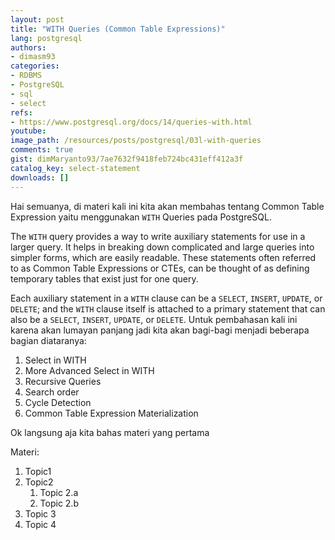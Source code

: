 ```yaml
---
layout: post
title: "WITH Queries (Common Table Expressions)"
lang: postgresql
authors:
- dimasm93
categories:
- RDBMS
- PostgreSQL
- sql
- select
refs: 
- https://www.postgresql.org/docs/14/queries-with.html
youtube: 
image_path: /resources/posts/postgresql/03l-with-queries
comments: true
gist: dimMaryanto93/7ae7632f9418feb724bc431eff412a3f
catalog_key: select-statement
downloads: []
---
```


Hai semuanya, di materi kali ini kita akan membahas tentang Common Table Expression yaitu menggunakan `WITH` Queries pada PostgreSQL. 

The `WITH` query provides a way to write auxiliary statements for use in a larger query. It helps in breaking down complicated and large queries into simpler forms, which are easily readable. These statements often referred to as Common Table Expressions or CTEs, can be thought of as defining temporary tables that exist just for one query.

Each auxiliary statement in a `WITH` clause can be a `SELECT`, `INSERT`, `UPDATE`, or `DELETE`; and the `WITH` clause itself is attached to a primary statement that can also be a `SELECT`, `INSERT`, `UPDATE`, or `DELETE`. Untuk pembahasan kali ini karena akan lumayan panjang jadi kita akan bagi-bagi menjadi beberapa bagian diataranya:

1. Select in WITH
2. More Advanced Select in WITH
3. Recursive Queries
4. Search order
5. Cycle Detection
6. Common Table Expression Materialization

Ok langsung aja kita bahas materi yang pertama

<!--more-->

Materi: 

1. Topic1
2. Topic2
    1. Topic 2.a
    2. Topic 2.b
3. Topic 3
4. Topic 4
